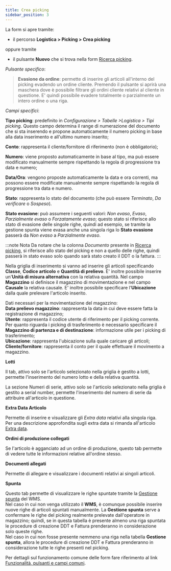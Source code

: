```yaml
---
title: Crea picking
sidebar_position: 3
---
```


La form si apre tramite:  
 -  il percorso **Logistica > Picking > Crea picking** 

oppure tramite 

 - il pulsante **Nuovo** che si trova nella form  [Ricerca picking](/docs/logistics/picking/search-picking).

*Pulsante specifico*:

> **Evasione da ordine**: permette di inserire gli articoli all'interno del picking evadendo un ordine cliente. Premendo il pulsante si aprirà una maschera dove è possibile filtrare gli ordini cliente relativi al cliente in questione. E' quindi possibile evadere totalmente o parzialmente un intero ordine o una riga.

*Campi specifici*:

**Tipo picking**: predefinito in  *Configurazione > Tabelle >Logistica > Tipi picking*. Questo campo determina il range di numerazione del documento che si sta inserendo e propone automaticamente il numero picking in base alla data inserimento e all'ultimo numero inserito;  

**Conto**: rappresenta il cliente/fornitore di riferimento (non è obbligatorio);  

**Numero**: viene proposto automaticamente in base al tipo, ma può essere modificato manualmente sempre rispettando la regola di progressione tra data e numero;  

**Data/Ora**: vengono proposte automaticamente la data e ora correnti, ma possono essere modificate manualmente sempre rispettando la regola di progressione tra data e numero.

**Stato**: rappresenta lo stato del documento (che può essere *Terminato*, *Da verificare* o *Sospeso*).

**Stato evasione**: può assumere i seguenti valori: *Non evaso*, *Evaso*, *Parzialmente evaso* o *Forzatamente evaso*; questo stato si riferisce allo stato di evasione delle singole righe, quindi ad esempio, se tramite la gestione spunta viene evasa anche una singola riga lo **Stato evasione** passerà da *Non evaso* a *Parzialmente evaso*.    

:::note Nota
Da notare che la colonna *Documento* presente in [Ricerca picking](/docs/logistics/picking/search-picking), si riferisce allo stato del picking e non a quello delle righe, quindi passerà in stato evaso solo quando sarà stato creato il DDT o la fattura.
:::

Nella griglia di inserimento si vanno ad inserire gli articoli specificando **Classe**, **Codice articolo** e **Quantità di prelievo**. E' inoltre possibile inserire un'**Unità di misura alternativa** con la relativa quantità. Nel campo **Magazzino** si definisce il magazzino di movimentazione e nel campo **Causale** la relativa causale. E' inoltre possibile specificare l'**Ubicazione** dalla quale prelevare l'articolo inserito.

Dati necessari per la movimentazione del magazzino:  
**Data prelievo magazzino**: rappresenta la data in cui deve essere fatta la registrazione di magazzino;  
**Utente**: rappresenta il codice utente di riferimento per il picking corrente. Per quanto riguarda i picking di trasferimento è necessario specificare il **Magazzino di partenza e di destinazione**: informazione utile per i picking di trasferimento;  
**Ubicazione**: rappresenta l'ubicazione sulla quale caricare gli articoli;  
**Cliente/fornitore**: rappresenta il conto per il quale effettuare il movimento a magazzino.

**Lotti**

Il tab, attivo solo se l'articolo selezionato nella griglia è gestito a lotti, permette l'inserimento del numero lotto e della relativa quantità.

La sezione Numeri di serie, attivo solo se l'articolo selezionato nella griglia è gestito a serial number, permette l'inserimento del numero di serie da attribuire all'articolo in questione.

**Extra Data Articolo**

Permette di inserire e visualizzare gli *Extra data* relativi alla singola riga.           
Per una descrizione approfondita sugli extra data si rimanda all'articolo [Extra data](/docs/configurations/utility/extra-data/extradata/new-extradata-simple).

**Ordini di produzione collegati**

Se l'articolo è agganciato ad un ordine di produzione, questo tab permette di vedere tutte le informazioni relative all'ordine stesso.

**Documenti allegati**

Permette di allegare e visualizzare i documenti relativi ai singoli articoli.  

**Spunta**

Questo tab permette di visualizzare le righe spuntate tramite la [Gestione spunta](/docs/logistics/wms/sales/check-row-menagement) del WMS.    
Nel caso in cui non venga utilizzato il **WMS**, è comunque possibile inserire nuove righe di articoli spuntati manualmente.
La **Gestione spunta** serve a confermare le righe del picking realmente prelevate dall'operatore in magazzino; quindi, se in questa tabella è presente almeno una riga spuntata le procedure di creazione DDT e Fattura prenderanno in considerazione solo queste righe.         
Nel caso in cui non fosse presente nemmeno una riga nella tabella **Gestione spunta**, allora le procedure di creazione DDT e Fattura prenderanno in considerazione tutte le righe presenti nel picking.

Per dettagli sul funzionamento comune delle form fare riferimento al link [Funzionalità, pulsanti e campi comuni](/docs/guide/common).
